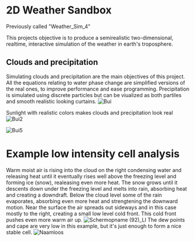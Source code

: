 # 2D Weather Sandbox

Previously called "Weather_Sim_4"

This projects objective is to produce a semirealistic two-dimensional, realtime, interactive simulation of the weather in earth's troposphere.

## Clouds and precipitation
Simulating clouds and precipitation are the main objectives of this project.
All the equations relating to water phase change are simplified versions of the real ones, to improve performance and ease programming.
Precipitation is simulated using discrete particles but can be viualized as both partiles and smooth realistic looking curtains.
![Bui](https://user-images.githubusercontent.com/42830240/160260531-03ecaee1-244b-4eb1-a758-284728e9d9e7.PNG)

Sunlight with realistic colors makes clouds and precipitation look real
![Bui2](https://user-images.githubusercontent.com/42830240/160260597-12e4772e-717b-411d-a3e2-f946fb5c5c3f.PNG)


![Bui5](https://user-images.githubusercontent.com/42830240/160260713-32ffee8a-18a2-45bc-98be-b4396793b466.PNG)


# Example low intensity cell analysis

Warm moist air is rising into the cloud on the right condensing water and releasing heat until it eventually rises well above the freezing level and forming ice (snow), realeasing even more heat. The snow grows until it descents down under the freezing level and melts into rain, absorbing heat and creating a downdraft. Below the cloud level some of the rain evaporates, absorbing even more heat and strengtening the downward motion. Near the surface the air spreads out sideways and in this case mostly to the right, creating a small low level cold front. This cold front pushes even more warm air up.
![Schermopname (92)_LI](https://user-images.githubusercontent.com/42830240/173361271-23383858-f0d3-485d-91b9-21e0d3c75211.jpg)
The dew points and cape are very low in this example, but it's just enough to form a nice stable cell.
![Naamloos](https://user-images.githubusercontent.com/42830240/173365013-cdea3b40-f470-4390-a8fa-b8d93025d893.png)
